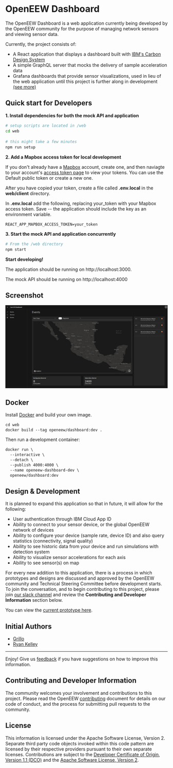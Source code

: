 # OpenEEW Dashboard

The OpenEEW Dashboard is a web application currently being developed by the OpenEEW community for the purpose of managing network sensors and viewing sensor data.

Currently, the project consists of:

- A React application that displays a dashboard built with [IBM's Carbon Design System](https://www.carbondesignsystem.com)
- A simple GraphQL server that mocks the delivery of sample acceleration data
- Grafana dashboards that provide sensor visualizations, used in lieu of the web application until this project is further along in development [(see more)](https://github.com/openeew/openeew-dashboard/tree/master/grafana)

## Quick start for Developers

**1. Install dependencies for both the mock API and application**

```bash
# setup scripts are located in /web
cd web

# this might take a few minutes
npm run setup
```

**2. Add a Mapbox access token for local development**

If you don't already have a [Mapbox](mapbox.com) account, create one, and then naviagte to your account's [access token page](https://account.mapbox.com/access-tokens/) to view your tokens. You can use the Default public token or create a new one.

After you have copied your token, create a file called **.env.local** in
the **web/client** directory.

In **.env.local** add the following, replacing your_token with your Mapbox access token. Save -- the application should include the key as an environment variable.

```
REACT_APP_MAPBOX_ACCESS_TOKEN=your_token
```

**3. Start the mock API and application concurrently**

```bash
# From the /web directory
npm start
```

**Start developing!**

The application should be running on http://localhost:3000.

The mock API should be running on http://localhost:4000

## Screenshot

![dashboard.jpg](/images/dashboard.jpg)

## Docker

Install [Docker](https://www.docker.com/get-started) and build your own image.

```shell-script
cd web
docker build --tag openeew/dashboard:dev .
```

Then run a development container:

```shell-script
docker run \
  --interactive \
  --detach \
  --publish 4000:4000 \
  --name openeew-dashboard-dev \
  openeew/dashboard:dev
```

## Design & Development

It is planned to expand this application so that in future, it will allow for the following:

- User authentication through IBM Cloud App ID
- Ability to connect to your sensor device, or the global OpenEEW network of devices
- Ability to configure your device (sample rate, device ID) and also query statistics (connectivity, signal quality)
- Ability to see historic data from your device and run simulations with detection system
- Ability to visualize sensor accelerations for each axis
- Ability to see sensor(s) on map

For every new addition to this application, there is a process in which prototypes and designs are discussed and approved by the OpenEEW community and Technical Steering Committee before development starts. To join the conversation, and to begin contributing to this project, please join [our slack channel](https://openeew.com/) and review the **Contributing and Developer Information** section below.

You can view the [current prototype here](https://ibm.invisionapp.com/share/3FO0NR58WK6#/screens/319792717_EW_Login-_ID_Empty).

## Initial Authors

- [Grillo](https://grillo.io)
- [Ryan Kelley](https://github.com/rdkelley)

---

Enjoy! Give us [feedback](https://github.com/openeew/openeew-dashboard/issues) if you have suggestions on how to improve this information.

## Contributing and Developer Information

The community welcomes your involvement and contributions to this project. Please read the OpenEEW [contributing](https://github.com/openeew/openeew/blob/master/CONTRIBUTING.md) document for details on our code of conduct, and the process for submitting pull requests to the community.

## License

This information is licensed under the Apache Software License, Version 2. Separate third party code objects invoked within this code pattern are licensed by their respective providers pursuant to their own separate licenses. Contributions are subject to the [Developer Certificate of Origin, Version 1.1 (DCO)](https://developercertificate.org/) and the [Apache Software License, Version 2](http://www.apache.org/licenses/LICENSE-2.0.txt).
